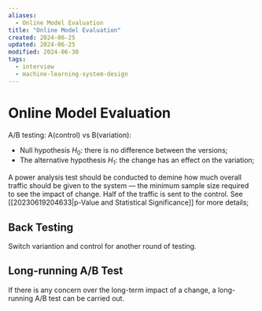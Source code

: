 ```yaml
---
aliases:
  - Online Model Evaluation
title: "Online Model Evaluation"
created: 2024-06-25
updated: 2024-06-25
modified: 2024-06-30
tags:
  - interview
  - machine-learning-system-design
---
```


# Online Model Evaluation

A/B testing: A(control) vs B(variation):

- Null hypothesis $H_0$: there is no difference between the versions;
- The alternative hypothesis $H_1$: the change has an effect on the variation;

A power analysis test should be conducted to demine how much overall traffic should be given to the system — the minimum sample size required to see the impact of change. Half of the traffic is sent to the control. See [[20230619204633|p-Value and Statistical Significance]] for more details;

## Back Testing

Switch variantion and control for another round of testing.

## Long-running A/B Test

If there is any concern over the long-term impact of a change, a long-running A/B test can be carried out.